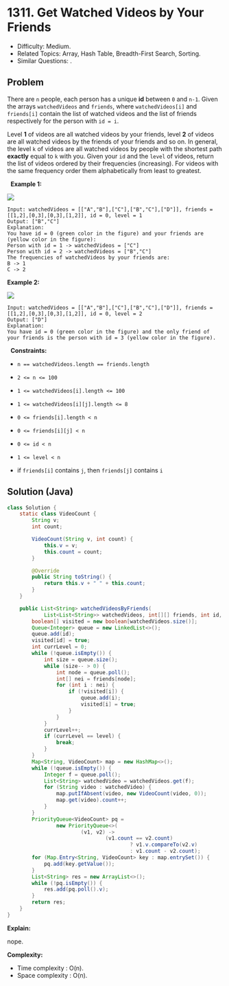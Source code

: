 # 1311. Get Watched Videos by Your Friends

- Difficulty: Medium.
- Related Topics: Array, Hash Table, Breadth-First Search, Sorting.
- Similar Questions: .

## Problem

There are ```n``` people, each person has a unique **id** between ```0``` and ```n-1```. Given the arrays ```watchedVideos``` and ```friends```, where ```watchedVideos[i]``` and ```friends[i]``` contain the list of watched videos and the list of friends respectively for the person with ```id = i```.

Level **1** of videos are all watched videos by your friends, level **2** of videos are all watched videos by the friends of your friends and so on. In general, the level ```k``` of videos are all watched videos by people with the shortest path **exactly** equal to ```k``` with you. Given your ```id``` and the ```level``` of videos, return the list of videos ordered by their frequencies (increasing). For videos with the same frequency order them alphabetically from least to greatest. 

 
**Example 1:**


![](https://assets.leetcode.com/uploads/2020/01/02/leetcode_friends_1.png)


```
Input: watchedVideos = [["A","B"],["C"],["B","C"],["D"]], friends = [[1,2],[0,3],[0,3],[1,2]], id = 0, level = 1
Output: ["B","C"] 
Explanation: 
You have id = 0 (green color in the figure) and your friends are (yellow color in the figure):
Person with id = 1 -> watchedVideos = ["C"] 
Person with id = 2 -> watchedVideos = ["B","C"] 
The frequencies of watchedVideos by your friends are: 
B -> 1 
C -> 2
```

**Example 2:**


![](https://assets.leetcode.com/uploads/2020/01/02/leetcode_friends_2.png)


```
Input: watchedVideos = [["A","B"],["C"],["B","C"],["D"]], friends = [[1,2],[0,3],[0,3],[1,2]], id = 0, level = 2
Output: ["D"]
Explanation: 
You have id = 0 (green color in the figure) and the only friend of your friends is the person with id = 3 (yellow color in the figure).
```

 
**Constraints:**


	
- ```n == watchedVideos.length == friends.length```
	
- ```2 <= n <= 100```
	
- ```1 <= watchedVideos[i].length <= 100```
	
- ```1 <= watchedVideos[i][j].length <= 8```
	
- ```0 <= friends[i].length < n```
	
- ```0 <= friends[i][j] < n```
	
- ```0 <= id < n```
	
- ```1 <= level < n```
	
- if ```friends[i]``` contains ```j```, then ```friends[j]``` contains ```i```



## Solution (Java)

```java
class Solution {
    static class VideoCount {
        String v;
        int count;

        VideoCount(String v, int count) {
            this.v = v;
            this.count = count;
        }

        @Override
        public String toString() {
            return this.v + " " + this.count;
        }
    }

    public List<String> watchedVideosByFriends(
            List<List<String>> watchedVideos, int[][] friends, int id, int level) {
        boolean[] visited = new boolean[watchedVideos.size()];
        Queue<Integer> queue = new LinkedList<>();
        queue.add(id);
        visited[id] = true;
        int currLevel = 0;
        while (!queue.isEmpty()) {
            int size = queue.size();
            while (size-- > 0) {
                int node = queue.poll();
                int[] nei = friends[node];
                for (int i : nei) {
                    if (!visited[i]) {
                        queue.add(i);
                        visited[i] = true;
                    }
                }
            }
            currLevel++;
            if (currLevel == level) {
                break;
            }
        }
        Map<String, VideoCount> map = new HashMap<>();
        while (!queue.isEmpty()) {
            Integer f = queue.poll();
            List<String> watchedVideo = watchedVideos.get(f);
            for (String video : watchedVideo) {
                map.putIfAbsent(video, new VideoCount(video, 0));
                map.get(video).count++;
            }
        }
        PriorityQueue<VideoCount> pq =
                new PriorityQueue<>(
                        (v1, v2) ->
                                (v1.count == v2.count)
                                        ? v1.v.compareTo(v2.v)
                                        : v1.count - v2.count);
        for (Map.Entry<String, VideoCount> key : map.entrySet()) {
            pq.add(key.getValue());
        }
        List<String> res = new ArrayList<>();
        while (!pq.isEmpty()) {
            res.add(pq.poll().v);
        }
        return res;
    }
}
```

**Explain:**

nope.

**Complexity:**

* Time complexity : O(n).
* Space complexity : O(n).
